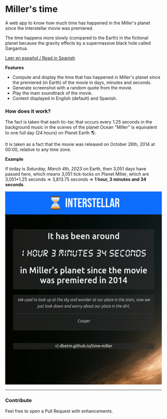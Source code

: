 # Miller's time
A web app to know how much time has happened in the Miller's planet since the Interstellar movie was premiered.

The time happens more slowly (compared to the Earth) in the fictional planet because the gravity effects by a supermassive black hole called Gargantua.

[Leer en español / Read in Spanish](README.es.md)

**Features**
- Compute and display the time that has happened in Miller's planet since the premiered (in Earth) of the movie in days, minutes and seconds.
- Generate screenshot with a random quote from the movie.
- Play the main soundtrack of the movie.
- Content displayed in English (default) and Spanish.


### How does it work?

The fact is taken that each tic-tac that occurs every 1.25 seconds in the background music in the scenes of the planet Ocean "Miller" is equivalent to one full day (24 hours) on Planet Earth 🌎.

It is taken as a fact that the movie was released on October 26th, 2014 at 00:00, relative to any time zone.


**Example**

If today is _Saturday, March 4th, 2023_ on Earth, then 3,051 days have passed here, which means 3,051 tick-tocks on Planet Miller, which are 3,051*1.25 seconds => 3,813.75 seconds => **1 hour, 3 minutes and 34 seconds**.


![](assets/images/ss_example_en.png)

---------

### Contribute

Feel free to open a Pull Request with enhancements.




